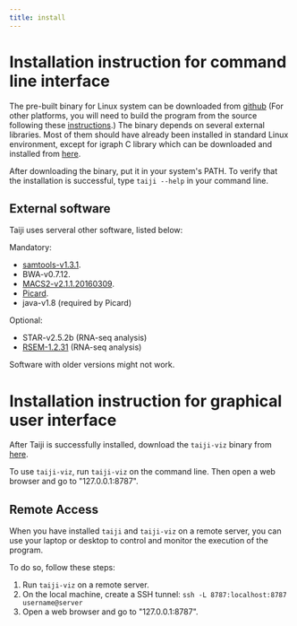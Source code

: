 ```yaml
---
title: install
---
```


Installation instruction for command line interface
===================================================

The pre-built binary for Linux system can be downloaded
from [github](https://github.com/Taiji-pipeline/Taiji/releases)
(For other platforms, you will need to build the program from the source following these [instructions](https://taiji-pipeline.github.io/documentation/install.html).)
The binary depends on several external libraries. Most of them should have
already been installed in standard Linux environment, except for igraph C library
which can be downloaded and installed from [here](http://igraph.org/c/#downloads).

After downloading the binary, put it in your system's PATH. To verify that the
installation is successful, type ``taiji --help`` in your command line.

External software
-----------------

Taiji uses serveral other software, listed below:

Mandatory:

- [samtools-v1.3.1](https://github.com/samtools/samtools/releases).
- BWA-v0.7.12.
- [MACS2-v2.1.1.20160309](https://pypi.python.org/pypi/MACS2/2.1.1.20160309).
- [Picard](https://github.com/broadinstitute/picard/releases/tag/2.6.0).
- java-v1.8 (required by Picard)

Optional:

- STAR-v2.5.2b (RNA-seq analysis)
- [RSEM-1.2.31](https://github.com/deweylab/RSEM/releases) (RNA-seq analysis)

Software with older versions might not work.

Installation instruction for graphical user interface
=====================================================

After Taiji is successfully installed, download the ``taiji-viz`` binary from
[here](https://github.com/Taiji-pipeline/Taiji-viz/releases).

To use ``taiji-viz``, run ``taiji-viz`` on the command line. Then open
a web browser and go to "127.0.0.1:8787".

Remote Access
-------------

When you have installed ``taiji`` and ``taiji-viz`` on a remote server, you can
use your laptop or desktop to control and monitor the execution of the program.

To do so, follow these steps:

1. Run ``taiji-viz`` on a remote server.
2. On the local machine, create a SSH tunnel: ``ssh -L 8787:localhost:8787 username@server``
3. Open a web browser and go to "127.0.0.1:8787".
